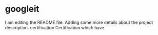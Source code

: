 # googleit
I am editing the README file. Adding some more details about the project description.
certification
Certification which have
